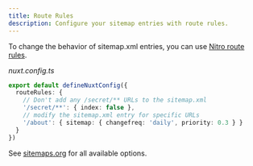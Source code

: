 ```yaml
---
title: Route Rules
description: Configure your sitemap entries with route rules.
---
```


To change the behavior of sitemap.xml entries, you can use [Nitro route rules](https://nuxt.com/docs/api/configuration/nuxt-config/#routerules).

_nuxt.config.ts_

```ts
export default defineNuxtConfig({
  routeRules: {
    // Don't add any /secret/** URLs to the sitemap.xml
    '/secret/**': { index: false },
    // modify the sitemap.xml entry for specific URLs
    '/about': { sitemap: { changefreq: 'daily', priority: 0.3 } }
  }
})
```

See [sitemaps.org](https://www.sitemaps.org/protocol.html) for all available options.

